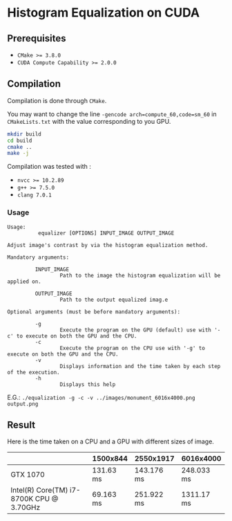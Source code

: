 # Histogram Equalization on CUDA

## Prerequisites

* `CMake >= 3.8.0`
* `CUDA Compute Capability >= 2.0.0`

## Compilation

Compilation is done through `CMake`.

You may want to change the line `-gencode arch=compute_60,code=sm_60` in
`CMakeLists.txt` with the value corresponding to you GPU.

```bash
mkdir build
cd build
cmake ..
make -j
```

Compilation was tested with :

* `nvcc >= 10.2.89`
* `g++ >= 7.5.0`
* `clang 7.0.1`

### Usage

```
Usage:
          equalizer [OPTIONS] INPUT_IMAGE OUTPUT_IMAGE

Adjust image's contrast by via the histogram equalization method.

Mandatory arguments: 

         INPUT_IMAGE
                 Path to the image the histogram equalization will be applied on.

         OUTPUT_IMAGE
                 Path to the output equalized imag.e

Optional arguments (must be before mandatory arguments): 

         -g
                 Execute the program on the GPU (default) use with '-c' to execute on both the GPU and the CPU.
         -c
                 Execute the program on the CPU use with '-g' to execute on both the GPU and the CPU.
         -v
                 Displays information and the time taken by each step of the execution.
         -h
                 Displays this help
```

E.G.: `./equalization -g -c -v ../images/monument_6016x4000.png output.png`

## Result 

Here is the time taken on a CPU and a GPU with different sizes of image.

|                                        |  1500x844  |  2550x1917  |  6016x4000  |
|----------------------------------------|------------|-------------|-------------|
|GTX 1070                                |131.63 ms   |143.176 ms   |248.033 ms   |
|Intel(R) Core(TM) i7-8700K CPU @ 3.70GHz|69.163 ms   |251.922 ms   |1311.17 ms   |
